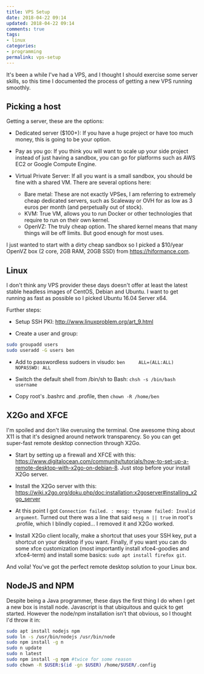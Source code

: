 ```yaml
---
title: VPS Setup 	
date: 2018-04-22 09:14
updated: 2018-04-22 09:14
comments: true
tags:
- linux
categories:
- programming
permalink: vps-setup
---
```


It's been a while I've had a VPS, and I thought I should exercise some server skills, so this time I documented the process of getting a new VPS running smoothly.

## Picking a host

Getting a server, these are the options:

* Dedicated server ($100+): If you have a huge project or have too much money, this is going to be your option.

* Pay as you go: If you think you will want to scale up your side project instead of just having a sandbox, you can go for platforms such as AWS EC2 or Google Compute Engine.

* Virtual Private Server: If all you want is a small sandbox, you should be fine with a shared VM. There are several options here:
    * Bare metal: These are not exactly VPSes, I am referring to extremely cheap dedicated servers, such as Scaleway or OVH for as low as 3 euros per month (and perpetually out of stock).
    * KVM: True VM, allows you to run Docker or other technologies that require to run on their own kernel.
    * OpenVZ: The truly cheap option. The shared kernel means that many things will be off limits. But good enough for most uses.

I just wanted to start with a dirty cheap sandbox so I picked a $10/year OpenVZ box (2 core, 2GB RAM, 20GB SSD) from https://hiformance.com.

## Linux

I don't think any VPS provider these days doesn't offer at least the latest stable headless images of CentOS, Debian and Ubuntu. I want to get running as fast as possible so I picked Ubuntu 16.04 Server x64.

Further steps:

* Setup SSH PKI: http://www.linuxproblem.org/art_9.html

* Create a user and group:
``` bash
sudo groupadd users
sudo useradd -G users ben
```

* Add to passwordless sudoers in visudo: `ben     ALL=(ALL:ALL) NOPASSWD: ALL`

* Switch the default shell from /bin/sh to Bash: `chsh -s /bin/bash username`

* Copy root's .bashrc and .profile, then `chown -R /home/ben`

## X2Go and XFCE

I'm spoiled and don't like overusing the terminal. One awesome thing about X11 is that it's designed around network transparency. So you can get super-fast remote desktop connection through X2Go.

* Start by setting up a firewall and XFCE with this: https://www.digitalocean.com/community/tutorials/how-to-set-up-a-remote-desktop-with-x2go-on-debian-8. Just stop before your install X2Go server.

* Install the X2Go server with this: https://wiki.x2go.org/doku.php/doc:installation:x2goserver#installing_x2go_server

* At this point I got `Connection failed. : mesg: ttyname failed: Invalid argument`. Turned out there was a line that said `mesg n || true` in root's .profile, which I blindly copied... I removed it and X2Go worked.

* Install X2Go client locally, make a shortcut that uses your SSH key, put a shortcut on your desktop if you want. Finally, if you want you can do some xfce customization (most importantly install xfce4-goodies and xfce4-term) and install some basics: `sudo apt install firefox git`.

And voila! You've got the perfect remote desktop solution to your Linux box.

## NodeJS and NPM

Despite being a Java programmer, these days the first thing I do when I get a new box is install node. Javascript is that ubiquitous and quick to get started. However the node/npm installation isn't that obvious, so I thought I'd throw it in:

``` bash
sudo apt install nodejs npm
sudo ln -s /usr/bin/nodejs /usr/bin/node
sudo npm install -g n
sudo n update
sudo n latest
sudo npm install -g npm #twice for some reason
sudo chown -R $USER:$(id -gn $USER) /home/$USER/.config
```
